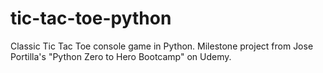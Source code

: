 # tic-tac-toe-python
Classic Tic Tac Toe console game in Python. Milestone project from Jose Portilla's "Python Zero to Hero Bootcamp" on Udemy.
